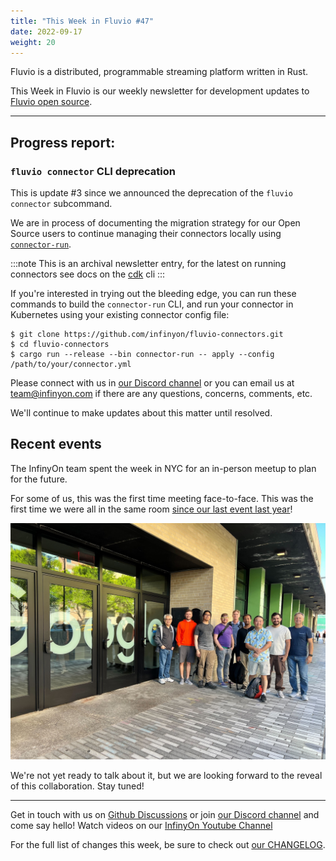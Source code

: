 ```yaml
---
title: "This Week in Fluvio #47"
date: 2022-09-17
weight: 20
---
```

Fluvio is a distributed, programmable streaming platform written in Rust.

This Week in Fluvio is our weekly newsletter for development updates to [Fluvio open source].

---

## Progress report:

### `fluvio connector` CLI deprecation
This is update #3 since we announced the deprecation of the `fluvio connector` subcommand.

We are in process of documenting the migration strategy for our Open Source users to continue managing their connectors locally using [`connector-run`](https://github.com/infinyon/fluvio-connectors/blob/main/rust-connectors/utils/connector-run/src/main.rs).

:::note
This is an archival newsletter entry, for the latest on running connectors see docs on the [cdk] cli
:::

If you're interested in trying out the bleeding edge, you can run these commands to build the `connector-run` CLI, and run your connector in Kubernetes using your existing connector config file:

```shell
$ git clone https://github.com/infinyon/fluvio-connectors.git
$ cd fluvio-connectors
$ cargo run --release --bin connector-run -- apply --config /path/to/your/connector.yml
```

Please connect with us in [our Discord channel] or you can email us at [team@infinyon.com](mailto:team@infinyon.com) if there are any questions, concerns, comments, etc.

We'll continue to make updates about this matter until resolved.


## Recent events

The InfinyOn team spent the week in NYC for an in-person meetup to plan for the future.

For some of us, this was the first time meeting face-to-face. This was the first time we were all in the same room [since our last event last year](this-week-in-fluvio-0010.md)!

![A group photo of the InfinyOn team standing in from of the entrance of the NYC Google office at Pier 57](images/0047/team-photo-at-google.jpg)

We're not yet ready to talk about it, but we are looking forward to the reveal of this collaboration. Stay tuned!

---

Get in touch with us on [Github Discussions] or join [our Discord channel] and come say hello! Watch videos on our [InfinyOn Youtube Channel]

For the full list of changes this week, be sure to check out [our CHANGELOG].

[cdk]: connectors/cdk.mdx
[Fluvio open source]: https://github.com/infinyon/fluvio
[our CHANGELOG]: https://github.com/infinyon/fluvio/blob/master/CHANGELOG.md
[our Discord channel]: https://discordapp.com/invite/bBG2dTz
[Github Discussions]: https://github.com/infinyon/fluvio/discussions
[InfinyOn Youtube Channel]: https://www.youtube.com/@InfinyOn
